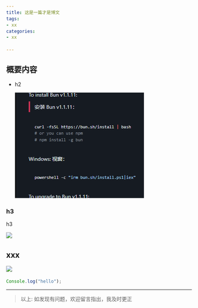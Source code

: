 ```yaml
---
title: 这是一篇才是博文
tags: 
- xx
categories: 
- xx

---
```


## 概要内容
- h2

  ![](./img/xx.png)

### h3
h3


![](https://cdn.jsdelivr.net/gh/yxw007/BlogPicBed@master/img/20230312221425.png)

## xxx

![](https://cdn.jsdelivr.net/gh/yxw007/BlogPicBed@master/img/20230312221511.png)

```javascript
Console.log("hello");
```

---

> 以上: 如发现有问题，欢迎留言指出，我及时更正
